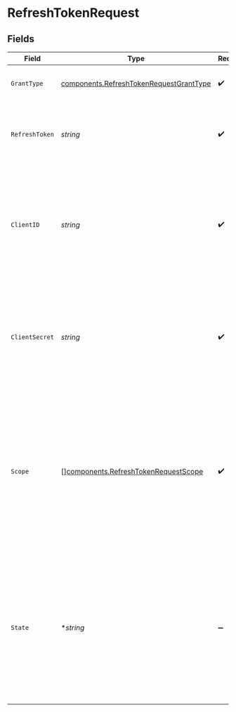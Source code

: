 # RefreshTokenRequest


## Fields

| Field                                                                                                                                                                                                                        | Type                                                                                                                                                                                                                         | Required                                                                                                                                                                                                                     | Description                                                                                                                                                                                                                  | Example                                                                                                                                                                                                                      |
| ---------------------------------------------------------------------------------------------------------------------------------------------------------------------------------------------------------------------------- | ---------------------------------------------------------------------------------------------------------------------------------------------------------------------------------------------------------------------------- | ---------------------------------------------------------------------------------------------------------------------------------------------------------------------------------------------------------------------------- | ---------------------------------------------------------------------------------------------------------------------------------------------------------------------------------------------------------------------------- | ---------------------------------------------------------------------------------------------------------------------------------------------------------------------------------------------------------------------------- |
| `GrantType`                                                                                                                                                                                                                  | [components.RefreshTokenRequestGrantType](../../models/components/refreshtokenrequestgranttype.md)                                                                                                                           | :heavy_check_mark:                                                                                                                                                                                                           | The type of OAuth 2.0 grant being utilized.                                                                                                                                                                                  | refresh_token                                                                                                                                                                                                                |
| `RefreshToken`                                                                                                                                                                                                               | *string*                                                                                                                                                                                                                     | :heavy_check_mark:                                                                                                                                                                                                           | The value of the refresh token issued to you in the originating OAuth token request.                                                                                                                                         | 4hJYNO4GHvALZoocXoLenfNeFy1RR5ZT6G5JYrFbvkI.Q_PqV0lIszCNoN-85EwD-2nYZOVEepVgJSolx-Jbzrs                                                                                                                                      |
| `ClientID`                                                                                                                                                                                                                   | *string*                                                                                                                                                                                                                     | :heavy_check_mark:                                                                                                                                                                                                           | The OAuth client ID, which corresponds to the merchant publishable key, which can be retrieved in your Merchant Dashboard.                                                                                                   | 8fd9diIy59sj.IraJdeIgmdsO.fd233434fg2c616cgo932aa6e1e4fc627a9385045gr395222a127gi93c595rg4                                                                                                                                   |
| `ClientSecret`                                                                                                                                                                                                               | *string*                                                                                                                                                                                                                     | :heavy_check_mark:                                                                                                                                                                                                           | The OAuth client secret, which corresponds the merchant API key, which can be retrieved in your Merchant Dashboard.                                                                                                          | 23ee7ec7301779eaff451d7c6f6cba322499e3c0ec752f800c72a8f99217e3a8                                                                                                                                                             |
| `Scope`                                                                                                                                                                                                                      | [][components.RefreshTokenRequestScope](../../models/components/refreshtokenrequestscope.md)                                                                                                                                 | :heavy_check_mark:                                                                                                                                                                                                           | The requested scopes. If the request is successful, the OAuth client will be able to perform operations requiring these scopes.<br/><br/>[OAuth Developer Reference](https://help.bolt.com/developers/references/bolt-oauth/#scopes) |                                                                                                                                                                                                                              |
| `State`                                                                                                                                                                                                                      | **string*                                                                                                                                                                                                                    | :heavy_minus_sign:                                                                                                                                                                                                           | A randomly generated string sent along with an authorization code. This must be included if provided. It is used to prevent cross-site request forgery (CSRF) attacks.                                                       | xyzABC123                                                                                                                                                                                                                    |